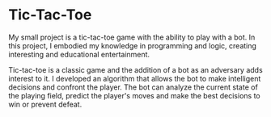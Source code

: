 # Tic-Tac-Toe
My small project is a tic-tac-toe game with the ability to play with a bot. In this project, I embodied my knowledge in programming and logic, creating interesting and educational entertainment.

Tic-tac-toe is a classic game and the addition of a bot as an adversary adds interest to it. I developed an algorithm that allows the bot to make intelligent decisions and confront the player. The bot can analyze the current state of the playing field, predict the player's moves and make the best decisions to win or prevent defeat.
